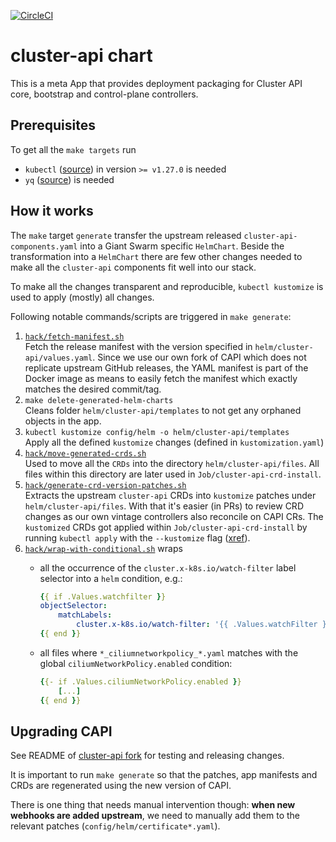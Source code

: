 [![CircleCI](https://circleci.com/gh/giantswarm/cluster-api-app.svg?style=shield)](https://circleci.com/gh/giantswarm/cluster-api-app)

# cluster-api chart

This is a meta App that provides deployment packaging for Cluster API core, bootstrap and control-plane controllers.

## Prerequisites

To get all the `make targets` run

* `kubectl` ([source](https://github.com/kubernetes/kubectl)) in version `>= v1.27.0` is needed
* `yq` ([source](https://github.com/mikefarah/yq/)) is needed

## How it works

The `make` target `generate` transfer the upstream released `cluster-api-components.yaml` into a Giant Swarm specific `HelmChart`.
Beside the transformation into a `HelmChart` there are few other changes needed to make all the `cluster-api` components fit well into our stack.

To make all the changes transparent and reproducible, `kubectl kustomize` is used to apply (mostly) all changes.

Following notable commands/scripts are triggered in `make generate`:

1. [`hack/fetch-manifest.sh`](hack/fetch-manifest.sh)</br>
    Fetch the release manifest with the version specified in `helm/cluster-api/values.yaml`. Since we use our own fork of CAPI which does not replicate upstream GitHub releases, the YAML manifest is part of the Docker image as means to easily fetch the manifest which exactly matches the desired commit/tag.
1. `make delete-generated-helm-charts`</br>
    Cleans folder `helm/cluster-api/templates` to not get any orphaned objects in the app.
1. `kubectl kustomize config/helm -o helm/cluster-api/templates`</br>
    Apply all the defined `kustomize` changes (defined in `kustomization.yaml`)
1. [`hack/move-generated-crds.sh`](hack/move-generated-crds.sh)</br>
    Used to move all the `CRDs` into the directory `helm/cluster-api/files`. All files within this directory are later used in `Job/cluster-api-crd-install`.
1. [`hack/generate-crd-version-patches.sh`](hack/generate-crd-version-patches.sh)</br>
    Extracts the upstream `cluster-api` CRDs into `kustomize` patches under `helm/cluster-api/files`.
    With that it's easier (in PRs) to review CRD changes as our own vintage controllers also reconcile on CAPI CRs.
    The `kustomized` CRDs got applied within `Job/cluster-api-crd-install` by running `kubectl apply` with the `--kustomize` flag ([xref](https://github.com/giantswarm/cluster-api-app/blob/4f672f7a0dd79a63fc4e66bfb659f9aeefba2b02/helm/cluster-api/templates/crd-install/crd-job.yaml#L48)).
1. [`hack/wrap-with-conditional.sh`](hack/wrap-with-conditional.sh) wraps
    * all the occurrence of the `cluster.x-k8s.io/watch-filter` label selector into a `helm` condition, e.g.:

        ```yaml
        {{ if .Values.watchfilter }}
        objectSelector:
            matchLabels:
                cluster.x-k8s.io/watch-filter: '{{ .Values.watchFilter }}'
        {{ end }}
        ```

    * all files where `*_ciliumnetworkpolicy_*.yaml` matches with the global `ciliumNetworkPolicy.enabled` condition:

        ```yaml
        {{- if .Values.ciliumNetworkPolicy.enabled }}
            [...]
        {{ end }}
        ```

## Upgrading CAPI

See README of [cluster-api fork](https://github.com/giantswarm/cluster-api/blob/main/README.md) for testing and releasing changes.

It is important to run `make generate` so that the patches, app manifests and CRDs are regenerated using the new version of CAPI.

There is one thing that needs manual intervention though: **when new webhooks are added upstream**, we need to manually add them to the relevant patches (`config/helm/certificate*.yaml`).
